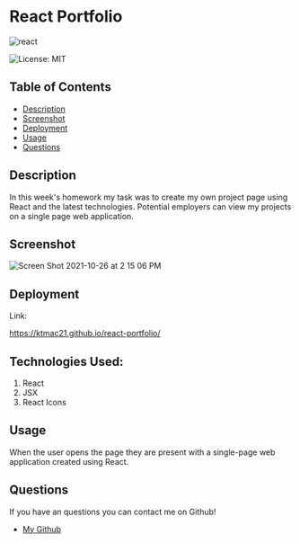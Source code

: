 # React Portfolio 

![react](https://user-images.githubusercontent.com/83046421/138500819-1c06b48b-d5f5-424f-80ea-e21befd8f9f1.png)


![License: MIT](https://img.shields.io/badge/License-MIT-yellow.svg)
​
## Table of Contents

* [Description](#Description)
* [Screenshot](#Screenshot)
* [Deployment](#Deployment)
* [Usage](#Usage)
* [Questions](#Questions)
​

## Description

In this week's homework my task was to create my own project page using React and the latest technologies. Potential employers can view my projects on a single page web application. 


## Screenshot

![Screen Shot 2021-10-26 at 2 15 06 PM](https://user-images.githubusercontent.com/83046421/138937305-1a2cf4b0-6242-4fbd-96bd-e52b058c3b8d.png)

## Deployment

Link:

https://ktmac21.github.io/react-portfolio/

## Technologies Used:

1. React
2. JSX
3. React Icons



## Usage

When the user opens the page they are present with a single-page web application created using React.

## Questions

If you have an questions you can contact me on Github!

- [My Github](https://github.com/ktmac21) 
